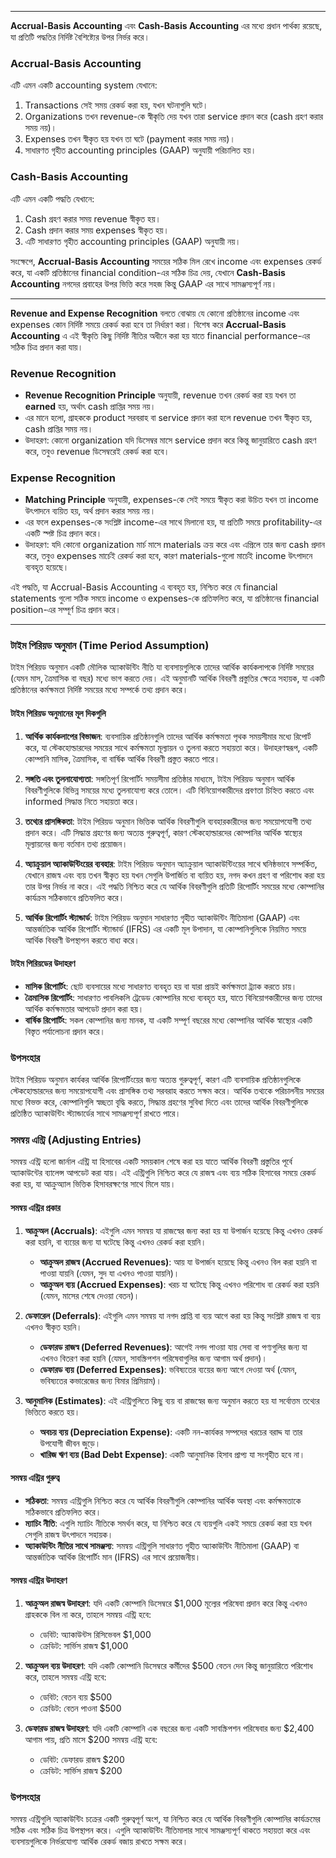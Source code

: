 

---

**Accrual-Basis Accounting** এবং **Cash-Basis Accounting** এর মধ্যে প্রধান পার্থক্য রয়েছে, যা প্রতিটি পদ্ধতির নির্দিষ্ট বৈশিষ্ট্যের উপর নির্ভর করে।

### Accrual-Basis Accounting
এটি এমন একটি accounting system যেখানে:
1. Transactions সেই সময় রেকর্ড করা হয়, যখন ঘটনাগুলি ঘটে।
2. Organizations তখন revenue-কে স্বীকৃতি দেয় যখন তারা service প্রদান করে (cash গ্রহণ করার সময় নয়)।
3. Expenses তখন স্বীকৃত হয় যখন তা ঘটে (payment করার সময় নয়)।
4. সাধারণত গৃহীত accounting principles (GAAP) অনুযায়ী পরিচালিত হয়।

### Cash-Basis Accounting
এটি এমন একটি পদ্ধতি যেখানে:
1. Cash গ্রহণ করার সময় revenue স্বীকৃত হয়।
2. Cash প্রদান করার সময় expenses স্বীকৃত হয়।
3. এটি সাধারণত গৃহীত accounting principles (GAAP) অনুযায়ী নয়।

সংক্ষেপে, **Accrual-Basis Accounting** সময়ের সঠিক মিল রেখে income এবং expenses রেকর্ড করে, যা একটি প্রতিষ্ঠানের financial condition-এর সঠিক চিত্র দেয়, যেখানে **Cash-Basis Accounting** নগদের প্রবাহের উপর ভিত্তি করে সহজ কিন্তু GAAP এর সাথে সামঞ্জস্যপূর্ণ নয়।

---

**Revenue and Expense Recognition** বলতে বোঝায় যে কোনো প্রতিষ্ঠানের income এবং expenses কোন নির্দিষ্ট সময়ে রেকর্ড করা হবে তা নির্ধারণ করা। বিশেষ করে **Accrual-Basis Accounting** এ এই স্বীকৃতি কিছু নির্দিষ্ট নীতির অধীনে করা হয় যাতে financial performance-এর সঠিক চিত্র প্রদান করা যায়।

### Revenue Recognition
- **Revenue Recognition Principle** অনুযায়ী, revenue তখন রেকর্ড করা হয় যখন তা **earned** হয়, অর্থাৎ cash প্রাপ্তির সময় নয়।
- এর মানে হলো, গ্রাহককে product সরবরাহ বা service প্রদান করা হলে revenue তখন স্বীকৃত হয়, cash প্রাপ্তির সময় নয়।
- উদাহরণ: কোনো organization যদি ডিসেম্বর মাসে service প্রদান করে কিন্তু জানুয়ারিতে cash গ্রহণ করে, তবুও revenue ডিসেম্বরেই রেকর্ড করা হবে।

### Expense Recognition
- **Matching Principle** অনুযায়ী, expenses-কে সেই সময়ে স্বীকৃত করা উচিত যখন তা income উৎপাদনে ব্যয়িত হয়, অর্থ প্রদান করার সময় নয়।
- এর ফলে expenses-কে সংশ্লিষ্ট income-এর সাথে মিলানো হয়, যা প্রতিটি সময়ে profitability-এর একটি স্পষ্ট চিত্র প্রদান করে।
- উদাহরণ: যদি কোনো organization মার্চ মাসে materials ক্রয় করে এবং এপ্রিলে তার জন্য cash প্রদান করে, তবুও expenses মার্চেই রেকর্ড করা হবে, কারণ materials-গুলো মার্চেই income উৎপাদনে ব্যবহৃত হয়েছে।

এই পদ্ধতি, যা Accrual-Basis Accounting এ ব্যবহৃত হয়, নিশ্চিত করে যে financial statements গুলো সঠিক সময়ে income ও expenses-কে প্রতিফলিত করে, যা প্রতিষ্ঠানের financial position-এর সম্পূর্ণ চিত্র প্রদান করে।

--- 

### টাইম পিরিয়ড অনুমান (Time Period Assumption)

টাইম পিরিয়ড অনুমান একটি মৌলিক অ্যাকাউন্টিং নীতি যা ব্যবসায়গুলিকে তাদের আর্থিক কার্যকলাপকে নির্দিষ্ট সময়ের (যেমন মাস, ত্রৈমাসিক বা বছর) মধ্যে ভাগ করতে দেয়। এই অনুমানটি আর্থিক বিবরণী প্রস্তুতির ক্ষেত্রে সহায়ক, যা একটি প্রতিষ্ঠানের কর্মক্ষমতা নির্দিষ্ট সময়ের মধ্যে সম্পর্কে তথ্য প্রদান করে।

#### টাইম পিরিয়ড অনুমানের মূল দিকগুলি

1. **আর্থিক কার্যকলাপের বিভাজন**: ব্যবসায়িক প্রতিষ্ঠানগুলি তাদের আর্থিক কর্মক্ষমতা পৃথক সময়সীমার মধ্যে রিপোর্ট করে, যা স্টেকহোল্ডারদের সময়ের সাথে কর্মক্ষমতা মূল্যায়ন ও তুলনা করতে সহায়তা করে। উদাহরণস্বরূপ, একটি কোম্পানি মাসিক, ত্রৈমাসিক, বা বার্ষিক আর্থিক বিবরণী প্রস্তুত করতে পারে।

2. **সঙ্গতি এবং তুলনাযোগ্যতা**: সঙ্গতিপূর্ণ রিপোর্টিং সময়সীমা প্রতিষ্ঠার মাধ্যমে, টাইম পিরিয়ড অনুমান আর্থিক বিবরণীগুলিকে বিভিন্ন সময়ের মধ্যে তুলনাযোগ্য করে তোলে। এটি বিনিয়োগকারীদের প্রবণতা চিহ্নিত করতে এবং informed সিদ্ধান্ত নিতে সহায়তা করে।

3. **তথ্যের প্রাসঙ্গিকতা**: টাইম পিরিয়ড অনুমান ভিত্তিক আর্থিক বিবরণীগুলি ব্যবহারকারীদের জন্য সময়োপযোগী তথ্য প্রদান করে। এটি সিদ্ধান্ত গ্রহণের জন্য অত্যন্ত গুরুত্বপূর্ণ, কারণ স্টেকহোল্ডারদের কোম্পানির আর্থিক স্বাস্থ্যের মূল্যায়নের জন্য বর্তমান তথ্য প্রয়োজন।

4. **অ্যাক্রুয়াল অ্যাকাউন্টিংয়ের ব্যবহার**: টাইম পিরিয়ড অনুমান অ্যাক্রুয়াল অ্যাকাউন্টিংয়ের সাথে ঘনিষ্ঠভাবে সম্পর্কিত, যেখানে রাজস্ব এবং ব্যয় তখন স্বীকৃত হয় যখন সেগুলি উপার্জিত বা ব্যয়িত হয়, নগদ কখন গ্রহণ বা পরিশোধ করা হয় তার উপর নির্ভর না করে। এই পদ্ধতি নিশ্চিত করে যে আর্থিক বিবরণীগুলি প্রতিটি রিপোর্টিং সময়ের মধ্যে কোম্পানির কার্যক্রম সঠিকভাবে প্রতিফলিত করে।

5. **আর্থিক রিপোর্টিং স্ট্যান্ডার্ড**: টাইম পিরিয়ড অনুমান সাধারণত গৃহীত অ্যাকাউন্টিং নীতিমালা (GAAP) এবং আন্তর্জাতিক আর্থিক রিপোর্টিং স্ট্যান্ডার্ড (IFRS) এর একটি মূল উপাদান, যা কোম্পানিগুলিকে নিয়মিত সময়ে আর্থিক বিবরণী উপস্থাপন করতে বাধ্য করে।

#### টাইম পিরিয়ডের উদাহরণ

- **মাসিক রিপোর্টিং**: ছোট ব্যবসায়ের মধ্যে সাধারণত ব্যবহৃত হয় বা যারা প্রায়ই কর্মক্ষমতা ট্র্যাক করতে চায়।
- **ত্রৈমাসিক রিপোর্টিং**: সাধারণত পাবলিকলি ট্রেডেড কোম্পানির মধ্যে ব্যবহৃত হয়, যাতে বিনিয়োগকারীদের জন্য তাদের আর্থিক কর্মক্ষমতার আপডেট প্রদান করা হয়।
- **বার্ষিক রিপোর্টিং**: সকল কোম্পানির জন্য মানক, যা একটি সম্পূর্ণ বছরের মধ্যে কোম্পানির আর্থিক স্বাস্থ্যের একটি বিস্তৃত পর্যালোচনা প্রদান করে।

### উপসংহার

টাইম পিরিয়ড অনুমান কার্যকর আর্থিক রিপোর্টিংয়ের জন্য অত্যন্ত গুরুত্বপূর্ণ, কারণ এটি ব্যবসায়িক প্রতিষ্ঠানগুলিকে স্টেকহোল্ডারদের জন্য সময়োপযোগী এবং প্রাসঙ্গিক তথ্য সরবরাহ করতে সক্ষম করে। আর্থিক তথ্যকে পরিচালনীয় সময়ের মধ্যে বিভক্ত করে, কোম্পানিগুলি স্বচ্ছতা বৃদ্ধি করতে, সিদ্ধান্ত গ্রহণের সুবিধা দিতে এবং তাদের আর্থিক বিবরণীগুলিকে প্রতিষ্ঠিত অ্যাকাউন্টিং স্ট্যান্ডার্ডের সাথে সামঞ্জস্যপূর্ণ রাখতে পারে।



### সমন্বয় এন্ট্রি (Adjusting Entries)

সমন্বয় এন্ট্রি হলো জার্নাল এন্ট্রি যা হিসাবের একটি সময়কাল শেষে করা হয় যাতে আর্থিক বিবরণী প্রস্তুতির পূর্বে অ্যাকাউন্টের ব্যালেন্স আপডেট করা যায়। এই এন্ট্রিগুলি নিশ্চিত করে যে রাজস্ব এবং ব্যয় সঠিক হিসাবের সময়ে রেকর্ড করা হয়, যা আক্রুঅ্যাল ভিত্তিক হিসাবরক্ষণের সাথে মিলে যায়।

#### সমন্বয় এন্ট্রির প্রকার

1. **আক্রুঅল (Accruals)**: এইগুলি এমন সমন্বয় যা রাজস্বের জন্য করা হয় যা উপার্জন হয়েছে কিন্তু এখনও রেকর্ড করা হয়নি, বা ব্যয়ের জন্য যা ঘটেছে কিন্তু এখনও রেকর্ড করা হয়নি।
   - **আক্রুঅল রাজস্ব (Accrued Revenues)**: আয় যা উপার্জন হয়েছে কিন্তু এখনও বিল করা হয়নি বা পাওয়া যায়নি (যেমন, সুদ যা এখনও পাওয়া যায়নি)।
   - **আক্রুঅল ব্যয় (Accrued Expenses)**: খরচ যা ঘটেছে কিন্তু এখনও পরিশোধ বা রেকর্ড করা হয়নি (যেমন, মাসের শেষে দেওয়া বেতন)।

2. **ডেফারেল (Deferrals)**: এইগুলি এমন সমন্বয় যা নগদ প্রাপ্তি বা ব্যয় আগে করা হয় কিন্তু সংশ্লিষ্ট রাজস্ব বা ব্যয় এখনও স্বীকৃত হয়নি।
   - **ডেফারড রাজস্ব (Deferred Revenues)**: আগেই নগদ পাওয়া যায় সেবা বা পণ্যগুলির জন্য যা এখনও বিতরণ করা হয়নি (যেমন, সাবস্ক্রিপশন পরিষেবাগুলির জন্য আগাম অর্থ প্রদান)।
   - **ডেফারড ব্যয় (Deferred Expenses)**: ভবিষ্যতের ব্যয়ের জন্য আগে দেওয়া অর্থ (যেমন, ভবিষ্যতের কভারেজের জন্য বিমার প্রিমিয়াম)।

3. **আনুমানিক (Estimates)**: এই এন্ট্রিগুলিতে কিছু ব্যয় বা রাজস্বের জন্য অনুমান করতে হয় যা সর্বোত্তম তথ্যের ভিত্তিতে করতে হয়।
   - **অবচয় ব্যয় (Depreciation Expense)**: একটি নন-কার্যকর সম্পদের খরচের বরাদ্দ যা তার উপযোগী জীবন জুড়ে।
   - **খারিজ ঋণ ব্যয় (Bad Debt Expense)**: একটি আনুমানিক হিসাব প্রাপ্য যা সংগৃহীত হবে না।

#### সমন্বয় এন্ট্রির গুরুত্ব

- **সঠিকতা**: সমন্বয় এন্ট্রিগুলি নিশ্চিত করে যে আর্থিক বিবরণীগুলি কোম্পানির আর্থিক অবস্থা এবং কর্মক্ষমতাকে সঠিকভাবে প্রতিফলিত করে।
- **ম্যাচিং নীতি**: এগুলি ম্যাচিং নীতিকে সমর্থন করে, যা নিশ্চিত করে যে ব্যয়গুলি একই সময়ে রেকর্ড করা হয় যখন সেগুলি রাজস্ব উৎপাদনে সহায়ক।
- **অ্যাকাউন্টিং নীতির সাথে সামঞ্জস্য**: সমন্বয় এন্ট্রিগুলি সাধারণত গৃহীত অ্যাকাউন্টিং নীতিমালা (GAAP) বা আন্তর্জাতিক আর্থিক রিপোর্টিং মান (IFRS) এর সাথে প্রয়োজনীয়।

#### সমন্বয় এন্ট্রির উদাহরণ

1. **আক্রুঅল রাজস্ব উদাহরণ**: যদি একটি কোম্পানি ডিসেম্বরে $1,000 মূল্যের পরিষেবা প্রদান করে কিন্তু এখনও গ্রাহককে বিল না করে, তাহলে সমন্বয় এন্ট্রি হবে:
   - ডেবিট: অ্যাকাউন্টস রিসিভেবল $1,000
   - ক্রেডিট: সার্ভিস রাজস্ব $1,000

2. **আক্রুঅল ব্যয় উদাহরণ**: যদি একটি কোম্পানি ডিসেম্বরে কর্মীদের $500 বেতন দেন কিন্তু জানুয়ারিতে পরিশোধ করে, তাহলে সমন্বয় এন্ট্রি হবে:
   - ডেবিট: বেতন ব্যয় $500
   - ক্রেডিট: বেতন পাওনা $500

3. **ডেফারড রাজস্ব উদাহরণ**: যদি একটি কোম্পানি এক বছরের জন্য একটি সাবস্ক্রিপশন পরিষেবার জন্য $2,400 আগাম পায়, প্রতি মাসে $200 সমন্বয় এন্ট্রি হবে:
   - ডেবিট: ডেফারড রাজস্ব $200
   - ক্রেডিট: সার্ভিস রাজস্ব $200

### উপসংহার

সমন্বয় এন্ট্রিগুলি অ্যাকাউন্টিং চক্রের একটি গুরুত্বপূর্ণ অংশ, যা নিশ্চিত করে যে আর্থিক বিবরণীগুলি কোম্পানির কার্যক্রমের সঠিক এবং সঠিক চিত্র উপস্থাপন করে। এগুলি অ্যাকাউন্টিং নীতিমালার সাথে সামঞ্জস্যপূর্ণ থাকতে সহায়তা করে এবং ব্যবসায়গুলিকে নির্ভরযোগ্য আর্থিক রেকর্ড বজায় রাখতে সক্ষম করে।
